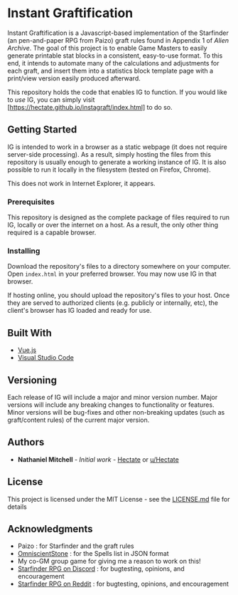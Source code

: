 # Instant Graftification

Instant Graftification is a Javascript-based implementation of the Starfinder (an pen-and-paper RPG from Paizo) graft rules found in Appendix 1 of _Alien Archive_. The goal of this project is to enable Game Masters to easily generate printable stat blocks in a consistent, easy-to-use format. To this end, it intends to automate many of the calculations and adjustments for each graft, and insert them into a statistics block template page with a print/view version easily produced afterward. 

This repository holds the code that enables IG to function. If you would like to _use_ IG, you can simply visit [https://hectate.github.io/instagraft/index.html] to do so.

## Getting Started

IG is intended to work in a browser as a static webpage (it does not require server-side processing). As a result, simply hosting the files from this repository is usually enough to generate a working instance of IG. It is also possible to run it locally in the filesystem (tested on Firefox, Chrome).

This does not work in Internet Explorer, it appears.

### Prerequisites

This repository is designed as the complete package of files required to run IG, locally or over the internet on a host. As a result, the only other thing required is a capable browser.

### Installing

Download the repository's files to a directory somewhere on your computer. Open ``index.html`` in your preferred browser. You may now use IG in that browser.

If hosting online, you should upload the repository's files to your host. Once they are served to authorized clients (e.g. publicly or internally, etc), the client's browser has IG loaded and ready for use.

## Built With

* [Vue.js](https://vuejs.org/)
* [Visual Studio Code](https://code.visualstudio.com/)

## Versioning

Each release of IG will include a major and minor version number. Major versions will include any breaking changes to functionality or features. Minor versions will be bug-fixes and other non-breaking updates (such as graft/content rules) of the current major version.

## Authors

* **Nathaniel Mitchell** - *Initial work* - [Hectate](https://github.com/Hectate) or [u/Hectate](https://www.reddit.com/user/Hectate)

## License

This project is licensed under the MIT License - see the [LICENSE.md](LICENSE.md) file for details

## Acknowledgments

* Paizo : for Starfinder and the graft rules
* [OmniscientStone](https://www.reddit.com/user/OmniscientScone) : for the Spells list in JSON format
* My co-GM group game for giving me a reason to work on this!
* [Starfinder RPG on Discord](https://discord.gg/7EKgfwK) : for bugtesting, opinions, and encouragement
* [Starfinder RPG on Reddit](https://www.reddit.com/r/starfinder_rpg) : for bugtesting, opinions, and encouragement

